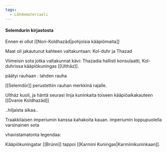 ```yaml
---
tags:
  - Lähdemateriaali
---
```


#### Selemdurin kirjastosta

Ennen ei ollut [[Nori-Koldhazâd|pohjoisia kääpiömaita]]

Maat oli jakautunut kahteen valtakuntaan: Kol-duhr ja Thazad

Viimeisin sota jotka valtakunnat kävi: Thazadia hallisti konsulaatti, Kol-duhrissa kääpiökuningas [[Ulthâz]].

päätyi rauhaan : lahden rauha

[[Selemdûr]] perustettiin rauhan merkkinä rajalle.

Ultház kuoli, ja häntä seurasi linja kuninkaita toiseen kääpiöaikakauteen [[Dvanie Koldhazâd]]

..hiljaista aikaa.. 

Traakkilaisen imperiumin kanssa kahakoita kauan.
imperiumin loppupuolella varsinainen sota

vhavistamatonta legendaa:

Kääpiökuningatar [[Brúnn]] tappoi [[Karmini Kuningas|Karmiinikuninkaan]].




